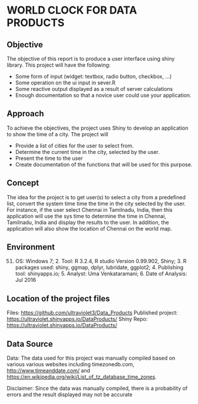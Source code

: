 # WORLD CLOCK FOR DATA PRODUCTS

## Objective
The objective of this report is to produce a user interface using shiny library. This project will have the following:
- Some form of input (widget: textbox, radio button, checkbox, ...)
- Some operation on the ui input in sever.R
- Some reactive output displayed as a result of server calculations
- Enough documentation so that a novice user could use your application.

## Approach
To achieve the objectives, the project uses Shiny to develop an application to show the time of a city. The project will
- Provide a list of cities for the user to select from.
- Determine the current time in the city, selected by the user.
- Present the time to the user
- Create documentation of the functions that will be used for this purpose.

## Concept
The idea for the project is to get user(s) to select a city from a predefined list, convert the system time time the time in the city selected by the user. For instance, if the user select Chennai in Tamilnadu, India, then this application will use the sys time to determine the time in Chennai, Tamilnadu, India and display the results to the user. In addition, the application will also show the location of Chennai on the world map.

## Environment
51. OS: Windows 7; 2. Tool: R 3.2.4, R studio Version  0.99.902, Shiny; 3. R packages used: shiny, ggmap, dplyr, lubridate, ggplot2; 4. Publishing tool: shinyapps.io; 5. Analyst: Uma Venkataramani; 6. Date of Analysis: Jul 2016

## Location of the project files
Files: https://github.com/ultraviolet3/Data_Products
Published project: https://ultraviolet.shinyapps.io/DataProducts/
Shiny Repo:  https://ultraviolet.shinyapps.io/DataProducts/

## Data Source
Data: The data used for this project was manually compiled based on various various websites including timezonedb.com, http://www.timeanddate.com/ and https://en.wikipedia.org/wiki/List_of_tz_database_time_zones. 

Disclaimer: Since the data was manually compiled, there is a probability of errors and the result displayed may not be accurate
